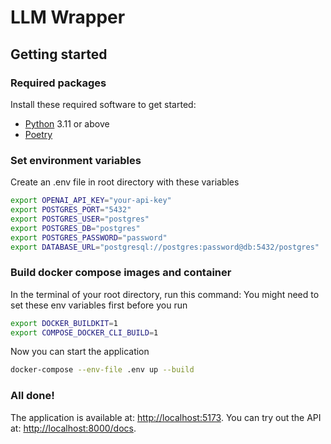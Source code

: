 # LLM Wrapper

## Getting started

### Required packages

Install these required software to get started:

*   [Python](https://www.python.org/downloads/) 3.11 or above
*   [Poetry](https://poetry.eustace.io/docs/#installation)

### Set environment variables
Create an .env file in root directory with these variables
```bash
export OPENAI_API_KEY="your-api-key"
export POSTGRES_PORT="5432"
export POSTGRES_USER="postgres"
export POSTGRES_DB="postgres"
export POSTGRES_PASSWORD="password"
export DATABASE_URL="postgresql://postgres:password@db:5432/postgres"
```

### Build docker compose images and container
In the terminal of your root directory, run this command:
You might need to set these env variables first before you run
```bash
export DOCKER_BUILDKIT=1
export COMPOSE_DOCKER_CLI_BUILD=1
```

Now you can start the application
```bash
docker-compose --env-file .env up --build
```

### All done!
The application is available at: [http://localhost:5173](http://localhost:5173).
You can try out the API at: [http://localhost:8000/docs](http://localhost:8000/docs).
